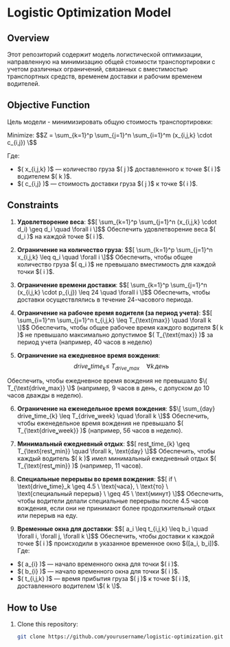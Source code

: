 # Logistic Optimization Model

## Overview
Этот репозиторий содержит модель логистической оптимизации, направленную на минимизацию общей стоимости транспортировки с учетом различных ограничений, связанных с вместимостью транспортных средств, временем доставки и рабочим временем водителей.

## Objective Function
Цель модели - минимизировать общую стоимость транспортировки:

Minimize: 
$$Z = \sum_{k=1}^p \sum_{j=1}^n \sum_{i=1}^m (x_{i,j,k} \cdot c_{i,j}) \$$

Где:
- \$( x_{i,j,k} \)$ — количество груза \$( j \)$ доставленного к точке \$( i \)$ водителем  \$( k \)$.
- \$( c_{i,j} \)$ — стоимость доставки груза \$( j \)$ к точке \$( i \)$.

## Constraints
1. **Удовлетворение веса**:
   \$$[ \sum_{k=1}^p \sum_{j=1}^n (x_{i,j,k} \cdot d_i) \geq d_i \quad \forall i \]$$
   Обеспечить удовлетворение веса \$( d_i \)$ на каждой точке \$( i \)$.

2. **Ограничение на количество груза**:
   \$$[ \sum_{k=1}^p \sum_{j=1}^n x_{i,j,k} \leq q_i \quad \forall i \]$$
   Обеспечить, чтобы общее количество груза \$( q_i \)$ не превышало вместимость для каждой точки  \$( i \)$.

3. **Ограничение времени доставки**:
   \$$[ \sum_{k=1}^p \sum_{j=1}^n (x_{i,j,k} \cdot p_{i,j}) \leq 24 \quad \forall i \]$$
   Обеспечить, чтобы доставки осуществлялись в течение 24-часового периода.

4. **Ограничение на рабочее время водителя (за период учета)**:
   \$$[ \sum_{i=1}^m \sum_{j=1}^n t_{i,j,k} \leq T_{\text{max}} \quad \forall k \]$$
   Обеспечить, чтобы общее рабочее время каждого водителя \$( k \)$ не превышало максимально допустимое \$( T_{\text{max}} \)$ за период учета (например, 40 часов в неделю)

5. **Ограничение на ежедневное время вождения**:
   $$\ drive‗time_{k} \leq \ T_{drive‗max}\quad \forall k \, день$$

  Обеспечить, чтобы ежедневное время вождения не превышало $\( T_{\text{drive‗max}} \)$ (например, 9 часов в день, с допуском до 10 часов дважды в неделю).


6. **Ограничение на еженедельное время вождения**:
   \$$\[ \sum_{day} drive‗time_{k} \leq T_{drive‗week} \quad \forall k \]$$
   Обеспечить, чтобы еженедельное время вождения не превышало \$( T_{\text{drive‗week}} \)$ (например, 56 часов в неделю).


7. **Минимальный ежедневный отдых**:
   \$$[ rest‗time_{k} \geq T_{\text{rest‗min}} \quad \forall k, \text{day} \]$$
   Обеспечить, чтобы каждый водитель \$( k \)$ имел минимальный ежедневный отдых \$( T_{\text{rest‗min}} \)$ (например, 11 часов).

8. **Специальные перерывы во время вождения**:
   \$$[ if \ \text{drive‗time}_k \geq 4.5 \ \text{часа}, \ \text{то} \ \text{специальный перерыв} \ \geq 45 \ \text{минут} \]$$
   Обеспечить, чтобы водители делали специальные перерывы после  4.5  часов вождения, если они не принимают более продолжительный отдых или перерыв на еду.

9. **Временные окна для доставки**:
   \$$[ a_i \leq t_{i,j,k} \leq b_i \quad \forall i, \forall j, \forall k \]$$
   Обеспечить, чтобы доставки к каждой точке \$( i \)$ происходили в указанное временное окно  \$([a_i, b_i]\)$.
   Где:
  - \$( a_{i} \)$ — начало временного окна для точки  \$( i \)$.
  - \$( b_{i} \)$ — начало временного окна для точки  \$( i \)$.
  - \$( t_{i,j,k} \)$ —  время прибытия груза  \$( j \)$  к точке \$( i \)$, доставленного водителем \$( k \)$.

## How to Use
1. Clone this repository:
   ```sh
   git clone https://github.com/yourusername/logistic-optimization.git
